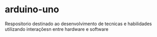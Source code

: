 # arduino-uno
Respositorio destinado ao desenvolvimento de tecnicas e habilidades utilizando interaçõesn entre hardware e software

